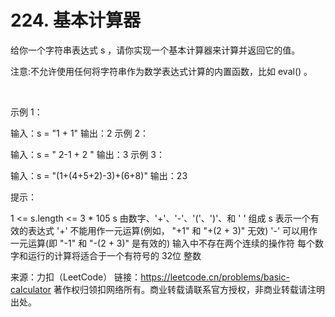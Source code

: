 # 224. 基本计算器

给你一个字符串表达式 s ，请你实现一个基本计算器来计算并返回它的值。

注意:不允许使用任何将字符串作为数学表达式计算的内置函数，比如 eval() 。

 

示例 1：

输入：s = "1 + 1"
输出：2
示例 2：

输入：s = " 2-1 + 2 "
输出：3
示例 3：

输入：s = "(1+(4+5+2)-3)+(6+8)"
输出：23
 

提示：

1 <= s.length <= 3 * 105
s 由数字、'+'、'-'、'('、')'、和 ' ' 组成
s 表示一个有效的表达式
'+' 不能用作一元运算(例如， "+1" 和 "+(2 + 3)" 无效)
'-' 可以用作一元运算(即 "-1" 和 "-(2 + 3)" 是有效的)
输入中不存在两个连续的操作符
每个数字和运行的计算将适合于一个有符号的 32位 整数

来源：力扣（LeetCode）
链接：https://leetcode.cn/problems/basic-calculator
著作权归领扣网络所有。商业转载请联系官方授权，非商业转载请注明出处。

